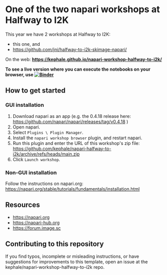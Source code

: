 # One of the two napari workshops at Halfway to I2K

This year we have 2 workshops at Halfway to I2K:
- this one, and
- https://github.com/jni/halfway-to-i2k-skimage-napari/

On the web: **https://kephale.github.io/napari-workshop-halfway-to-i2k/**

**To see a live version where you can execute the notebooks on your browser, use [![Binder](https://mybinder.org/badge_logo.svg)](https://mybinder.org/v2/gh/kephale/napari-workshop-halfway-to-i2k/main)** 

## How to get started

### GUI installation

1. Download napari as an app (e.g. the 0.4.18 release here: https://github.com/napari/napari/releases/tag/v0.4.18 )
2. Open napari.
3. Select `Plugins \ Plugin Manager`.
4. Install the `napari workshop browser` plugin, and restart napari.
6. Run this plugin and enter the URL of this workshop's zip file: https://github.com/kephale/napari-halfway-to-i2k/archive/refs/heads/main.zip
7. Click `Launch workshop`.

### Non-GUI installation

Follow the instructions on napari.org: https://napari.org/stable/tutorials/fundamentals/installation.html

## Resources 

- https://napari.org
- https://napari-hub.org
- https://forum.image.sc

## Contributing to this repository

If you find typos, incomplete or misleading instructions, or have suggestions for improvements to this template, open an issue at the kephale/napari-workshop-halfway-to-i2k repo.
